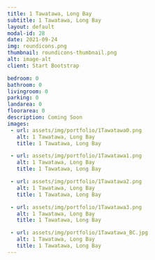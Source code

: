 ```yaml
---
title: 1 Tawatawa, Long Bay
subtitle: 1 Tawatawa, Long Bay
layout: default
modal-id: 28
date: 2021-09-24
img: roundicons.png
thumbnail: roundicons-thumbnail.png
alt: image-alt
client: Start Bootstrap

bedroom: 0
bathroom: 0
livingroom: 0
parking: 0
landarea: 0
floorarea: 0
description: Coming Soon
images:
 - url: assets/img/portfolio/1Tawatawa0.png
   alt: 1 Tawatawa, Long Bay
   title: 1 Tawatawa, Long Bay

 - url: assets/img/portfolio/1Tawatawa1.png
   alt: 1 Tawatawa, Long Bay
   title: 1 Tawatawa, Long Bay

 - url: assets/img/portfolio/1Tawatawa2.png
   alt: 1 Tawatawa, Long Bay
   title: 1 Tawatawa, Long Bay

 - url: assets/img/portfolio/1Tawatawa3.png
   alt: 1 Tawatawa, Long Bay
   title: 1 Tawatawa, Long Bay

 - url: assets/img/portfolio/1Tawatawa_BC.jpg
   alt: 1 Tawatawa, Long Bay
   title: 1 Tawatawa, Long Bay
---
```

